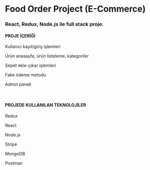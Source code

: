 # Food Order Project (E-Commerce)
<h3>React, Redux, Node.js ile full stack proje.</h3>
<h4>PROJE İÇERİĞİ</h4>
<p>Kullanıcı kayıt/giriş işlemleri</p>
<p>Ürün anasayfa, ürün listeleme, kategoriler</p>
<p>Sepet ekle-çıkar işlemleri</p>
<p>Fake ödeme metodu</p>
<p>Admin paneli</p>
<br/>
<h4>PROJEDE KULLANILAN TEKNOLOJİLER</h4>
<p>Redux</p>
<p>React</p>
<p>Node.js</p>
<p>Stripe</p>
<p>MongoDB</p>
<p>Postman</p>
